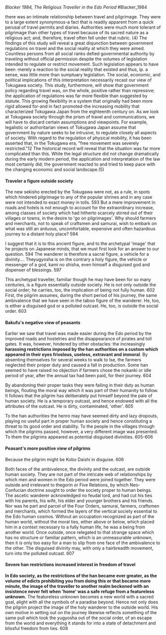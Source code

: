 *Blacker 1984, The Religious Traveller in the Edo Period*
#Blacker_1984


there was an intimate relationship between travel and pilgrimage. They were to a large extent synonymous-a fact that is readily apparent from a quick perusal of travel permits and diaries. Authorities were much more tolerant of pilgrimage than other types of travel because of its sacred nature as a religious act; and, therefore, travel often fell under that rubric. (4)
The findings of this study will reveal a great disjunction between government regulations on travel and the social reality at which they were aimed. Countless persons from all social ranks defied governmental authority by traveling without official permission despite the volumes of legislation intended to regulate or restrict movement. Such legislation appears to have been ·merely a reaction to the social reality that existed and thus, ip. a sense, was little more than sumptuary legislation. The social, economic, and political implications of this interpretation necessarily recast our view of Tokugawa society.
This study, furthermore, will show that government policy regarding travel was, on the whole, positive rather than repressive; the application of regulations was far more flexible than suggested by statute. This growing flexibility in a system that originally had been more rigid allowed for-and in fact promoted-the increasing mobility that characterized Tokugawa Japan from the eighteenth century on.
As we look at Tokugawa society through the prism of travel and communications, we will have to discard certain assumptions and viewpoints. For example, legalistic or authoritarian views of Tokugawa Japan assume that government by nature seeks to be intrusive, to regulate closely all aspects of society. With regard to the regulation of physical mobility, it has been asserted that, in the Tokugawa era, "free movement was severely restricted."12
The historical record will reveal that the situation was far more complicated than this. While the legal structure did not change dramatically during the early modern period, the application and interpretation of the law most certainly did; the government reacted to and tried to keep pace with the changing economic and social landscape.(5)
#### Traveler a figure outside society
The new sekisho erected by the Tokugawa were not, as a rule, in spots which hindered pilgrimage to any of the popular shrines and in any case were not intended to exact money in tolls. 593
But a mere improvement in roads and hotels is not enough to account for the extraordinary increase, among classes of society which had hitherto scarcely stirred out of their villages or towns, in the desire to 'go on pilgrimages'. Why should farmers and merchants, not to speak of craftsmen and samurai, wish to embark on what was still an arduous, uncomfortable, expensive and often hazardous journey to a distant holy place? 594

I suggest that it is to this ancient figure, and to the archetypal 'image' that he projects on Japanese minds, that we must first look for an answer to our question. 594
The wanderer is therefore a sacral figure, a vehicle for a divinity….
Theyugyosha is on the contrary a holy figure, the vehicle or messenger of a god, kami no shisha, even himself a disguised god and dispenser of blessings. 597

This archetypal traveller, familiar though he may have been for so many centuries, is a figure essentially outside society. He is not only outside the social order; he carries, too, the implication of being not fully human. 602
First, the pilgrim assumes, during the short period of his journey, the same ambivalence that we have seen in the taboo figure of the wanderer. He, too, is either a disguised god or a polluted outcast. He, too, is outside the social order. 603

#### Bakufu's negative view of peasants
Earlier we saw that travel was made easier during the Edo period by the improved roads and hostelries and the disappearance of pirates and toll gates. It was, however, hindered by other obstacles: the increasingly **harassing restrictions imposed by the han authorities on a custom which appeared in their eyes frivolous, useless, extravant and immoral**.
By absenting themselves for several weeks to walk to Ise, the farmers neglected their proper duty and caused a fall in production. Some han seemed to have raised no objection if farmers chose the nokanki or idle period of year, after the annual tax had been paid, for their journey. 604

By abandoning their proper tasks they were failing in their duty as human beings, flouting the moral way which it was part of their humanity to follow. It follows that the pilgrim has deliberately put himself beyond the pale of human society. He is a temporary outcast, and hence endowed with all the attributes of the outcast. He is dirty, contaminated, 'other'. 605

To the han authorities the henro may have seemed dirty and lazy dropouts, playing no useful part in proper human society and hence constituting a threat to its good order and stability. To the people in the villages through which the pilgrims passed, however, a very different image was presented. To them the pilgrims appeared as potential disguised divinities. 605-606

#### Peasant's more positive view of pilgrims
Because the pilgrim might be Kobo Daishi in disguise. 606

Both faces of the ambivalence, the divinity and the outcast, are outside human society. They are not part of the intricate web of relationships by which men and women in the Edo period were joined together. They were outside and irrelevant to thegorin or Five Relations, by which Neo-Confucian doctrine sought to order the society proper to human beings. The ascetic wanderer acknowledged no feudal lord, and had cut his ties with his parents, his wife, his elder and younger brothers and his friends. Nor was he part and parcel of the Four Orders, samurai, farmers, craftsmen and merchants, which formed the layers of the vertical society essential to the Edo human cosmos. Without an occupation recognized as part of the human world, without the moral ties, either above or below, which placed him in a context necessary to a fully human life, he was a being from another world. Once outside, once relegated to that strange space which has no structure or familiar pattern, which is an unmeasurable unknown, then it is only too easy for a man to slip from one face of the ambivalence to the other. The disguised divinity may, with only a hairbreadth movement, turn into the polluted outcast. 607

#### Severe han restrictions increased interest in freedom of travel
**In Edo society, as the restrictions of the han became ever greater, as the volume of edicts prohibiting you from doing this or that became more minute, the image of the traveller to another realm beckoned with an insistence never felt when 'home' was a safe refuge from a featureless unknown.** The featureless unknown becomes a new world with a sacred goal, alight with all the symbols of a paradise beyond. Hence not only does the pilgrim project the image of the holy wanderer to the outside world. His own motive in setting out on the journey likewise reflects something of the same pull which took the yugyosha out of the social order, of an escape from the world and everything it stands for into a state of detachment and blissful freedom from ties. 608